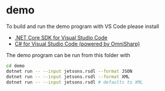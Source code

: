 # demo

To build and run the demo program with VS Code please install
- [.NET Core SDK for Visual Studio Code](https://dotnet.microsoft.com/download/dotnet-core/sdk-for-vs-code?utm_source=vs-code&amp;utm_medium=referral&amp;utm_campaign=sdk-install)
- [C# for Visual Studio Code (powered by OmniSharp)](https://marketplace.visualstudio.com/items?itemName=ms-dotnettools.csharp)

The demo program can be run from this folder with

```sh
cd demo
dotnet run -- --input jetsons.rsdl --format JSON
dotnet run -- --input jetsons.rsdl --format XML
dotnet run -- --input jetsons.rsdl # defaults to XML
```
